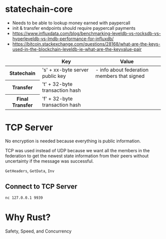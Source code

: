 # statechain-core

- Needs to be able to lookup money earned with paypercall
- init & transfer endpoints should require paypercall payments
- https://www.influxdata.com/blog/benchmarking-leveldb-vs-rocksdb-vs-hyperleveldb-vs-lmdb-performance-for-influxdb/
- https://bitcoin.stackexchange.com/questions/28168/what-are-the-keys-used-in-the-blockchain-leveldb-ie-what-are-the-keyvalue-pair


<table>
    <thead>
        <tr>
            <td></td>
            <th>Key</th>
            <th>Value</th>
        </tr>
    </thead>
    <tbody>
        <tr>
            <th>Statechain</th>
            <td>'s' + xx-byte server public key</td>
            <td>
                - info about federation members that signed
            </td>
        </tr>
        <tr>
            <th>Transfer</th>
            <td>'t' + 32-byte transaction hash</td>
        </tr>
        <tr>
            <th>Final Transfer</th>
            <td>'f' + 32-byte transaction hash</td>
        </tr>
    </tbody>
</table>

# TCP Server

No encryption is needed because everything is public information.

TCP was used instead of UDP because we want all the members in the federation to get the newest state information from their peers without uncertainty if the message was successful.

`GetHeaders`, `GetData`, `Inv`

## Connect to TCP Server

    nc 127.0.0.1 9939

# Why Rust?

Safety, Speed, and Concurrency